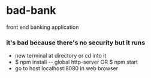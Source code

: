 # bad-bank
front end banking application

### it's bad because there's no security but it runs
- new terminal at directory or cd into it
- $ npm install -- global http-server OR $ npm start
- go to host localhost:8080 in web browser
